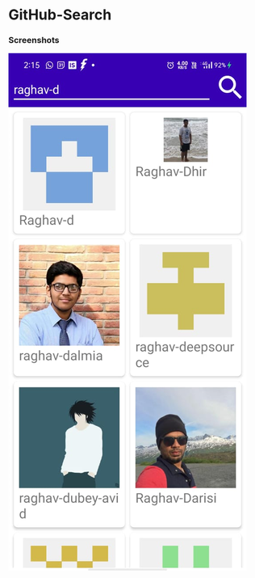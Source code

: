 # GitHub-Search

### Screenshots
![ss1](https://github.com/raghav-dalmia/GitHub-Search/blob/master/Screenshots/screenshot-1.jpeg)
